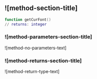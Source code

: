## ![method-section-title]


```lua
function getCurFont()
// returns: integer
```


### ![method-parameters-section-title]

![method-no-parameters-text]

### ![method-returns-section-title]

![method-return-type-text]

